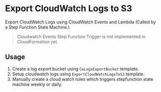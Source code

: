 # Export CloudWatch Logs to S3

Export CloudWatch Logs using CloudWatch Events and Lambda (Called by a 
Step Function State Machine.)
  
>  Cloudwatch Events Step Function Trigger is not implemented in CloudFormation yet.

## Usage
 
1. Create a log export bucket using `CwLogsExportBucket` template.
2. Setup cloudwatch logs using `ExportCloudWatchLogsToS3` template.
3. Manually create a cloud watch rules which triggers stepfunction state machine
   weekly or daily.

